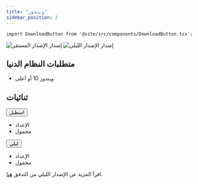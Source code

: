 ```yaml
---
title: "ويندوز"
sidebar_position: 2
---
```


```mdx-code-block
import DownloadButton from '@site/src/components/DownloadButton.tsx';
```

![إصدار الإصدار المستقر](https://img.shields.io/badge/dynamic/yaml?color=c4840d&label=Stable&query=%24.version&url=https%3A%2F%2Fraw.githubusercontent.com%2FLinwoodDev%2FFlow%2Fstable%2Fapp%2Fpubspec.yaml&style=for-the-badge) ![إصدار الإصدار الليلي](https://img.shields.io/badge/dynamic/yaml?color=f7d28c&label=Nightly&query=%24.version&url=https%3A%2F%2Fraw.githubusercontent.com%2FLinwoodDev%2FFlow%2Fnightly%2Fapp%2Fpubspec.yaml&style=for-the-badge)

## متطلبات النظام الدنيا

* ويندوز 10 أو أعلى.

## ثنائيات

<div className="row margin-bottom--lg padding--sm">
<div className="dropdown dropdown--hoverable margin--sm">
  <button className="button button--outline button--info button--lg">اسطبل</button>
  <ul className="dropdown__menu">
    <li>
      <DownloadButton after="/downloads/post-windows" className="dropdown__link" href="https://github.com/LinwoodDev/Flow/releases/download/stable/linwood-flow-windows-setup.exe">
        الإعداد
      </DownloadButton>
    </li>
    <li>
      <DownloadButton after="/downloads/post-windows" className="dropdown__link" href="https://github.com/LinwoodDev/Flow/releases/download/stable/linwood-flow-windows.zip">
        محمول
      </DownloadButton>
    </li>
  </ul>
</div>
<div className="dropdown dropdown--hoverable margin--sm">
  <button className="button button--outline button--danger button--lg">ليلي</button>
  <ul className="dropdown__menu">
    <li>
      <DownloadButton after="/downloads/post-windows" className="dropdown__link" href="https://github.com/LinwoodDev/Flow/releases/download/nightly/linwood-flow-windows-setup.exe">
        الإعداد
      </DownloadButton>
    </li>
    <li>
      <DownloadButton after="/downloads/post-windows" className="dropdown__link" href="https://github.com/LinwoodDev/Flow/releases/download/nightly/linwood-flow-windows.zip">
        محمول
      </DownloadButton>
    </li>
  </ul>
</div>
</div>

اقرأ المزيد عن الإصدار الليلي من التدفق [هنا](/nightly).
